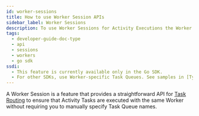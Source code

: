 ```yaml
---
id: worker-sessions
title: How to use Worker Session APIs
sidebar_label: Worker Sessions
description: To use Worker Sessions for Activity Executions the Worker must be enabled to use Sessions for the Workflows and Activities it is registered with.
tags:
  - developer-guide-doc-type
  - api
  - sessions
  - workers
  - go sdk
ssdi:
  - This feature is currently available only in the Go SDK.
  - For other SDKs, use Worker-specific Task Queues. See samples in [TypeScript](https://github.com/temporalio/samples-typescript/tree/main/worker-specific-task-queues), [Python](https://github.com/temporalio/samples-python/tree/main/worker_specific_task_queues), [.NET](https://github.com/temporalio/samples-dotnet/tree/main/src/WorkerSpecificTaskQueues), and [Java](https://github.com/temporalio/samples-java/tree/main/core/src/main/java/io/temporal/samples/fileprocessing).
---
```


A Worker Session is a feature that provides a straightforward API for [Task Routing](/concepts/what-is-task-routing) to ensure that Activity Tasks are executed with the same Worker without requiring you to manually specify Task Queue names.
